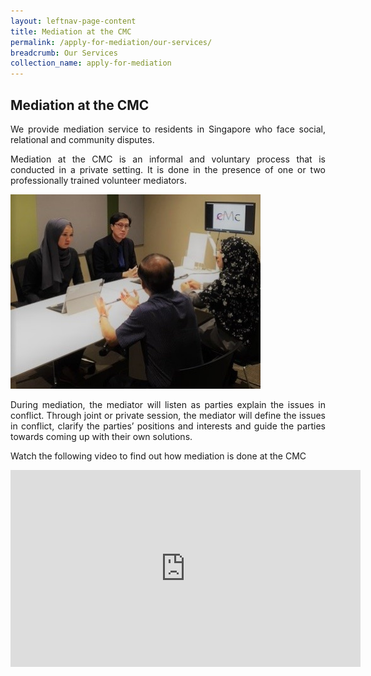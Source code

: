 ```yaml
---
layout: leftnav-page-content
title: Mediation at the CMC
permalink: /apply-for-mediation/our-services/
breadcrumb: Our Services
collection_name: apply-for-mediation
---
```


Mediation at the CMC
---

<p style="text-align: justify">We provide mediation service to residents in Singapore who face social, relational and community disputes.</p>

<p style="text-align: justify">Mediation at the CMC is an informal and voluntary process that is conducted in a private setting. It is done in the presence of one or two professionally trained volunteer mediators.</p>

<div class="image"><img src="/images/1540190834687.jpg/" title="Mediation at the CMC" alt="Mediation at the CMC" style="width: 400px"></div>

<p style="text-align: justify">During mediation, the mediator will listen as parties explain the issues in conflict. Through joint or private session, the mediator will define the issues in conflict, clarify the parties’ positions and interests and guide the parties towards coming up with their own solutions.</p>

<p style="text-align: justify">Watch the following video to find out how mediation is done at the CMC</p>

<div class="bp-youtube" style="text-align: justify">
  <iframe width="560" height="315" src="https://www.youtube.com/embed/5dPPRAbuJj4" frameborder="0" allow="accelerometer; autoplay; encrypted-media; gyroscope; picture-in-picture" title="Mediation at the CMC" alt="Mediation at the CMC" allowfullscreen></iframe>
</div>
